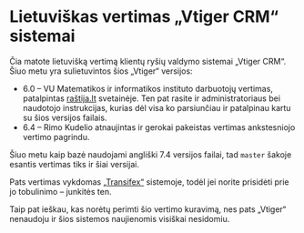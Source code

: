 # Lietuviškas vertimas „Vtiger CRM“ sistemai
Čia matote lietuvišką vertimą klientų ryšių valdymo sistemai „Vtiger CRM“. Šiuo metu yra sulietuvintos šios „Vtiger“ versijos:
* 6.0 – VU Matematikos ir informatikos instituto darbuotojų vertimas, patalpintas [raštija.lt](https://raštija.lt/lokalizavimas/apie-lokalizavimo-darbus/lokalizuojamos-programos/) svetainėje. Ten pat rasite ir administratoriaus bei naudotojo instrukcijas, kurias dėl visa ko parsiunčiau ir patalpinau kartu su šios versijos failais.
* 6.4 – Rimo Kudelio atnaujintas ir gerokai pakeistas vertimas ankstesniojo vertimo pagrindu.

Šiuo metu kaip bazė naudojami angliški 7.4 versijos failai, tad `master` šakoje esantis vertimas tiks ir šiai versijai. 

Pats vertimas vykdomas [„Transifex“](https://www.transifex.com/rq/vtgr/) sistemoje, todėl jei norite prisidėti prie jo tobulinimo – junkitės ten.

Taip pat ieškau, kas norėtų perimti šio vertimo kuravimą, nes pats „Vtiger“ nenaudoju ir šios sistemos naujienomis visiškai nesidomiu.
